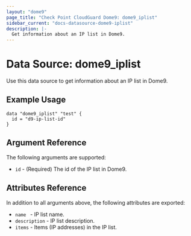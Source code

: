 ```yaml
---
layout: "dome9"
page_title: "Check Point CloudGuard Dome9: dome9_iplist"
sidebar_current: "docs-datasource-dome9-iplist"
description: |-
  Get information about an IP list in Dome9.
---
```


# Data Source: dome9_iplist

Use this data source to get information about an IP list in Dome9.

## Example Usage

```hcl
data "dome9_iplist" "test" {
  id = "d9-ip-list-id"
}

```

## Argument Reference

The following arguments are supported:

* `id` - (Required) The id of the IP list in Dome9.

## Attributes Reference

In addition to all arguments above, the following attributes are exported:

* `name	` - IP list name.
* `description` - IP list description.
* `items` - Items (IP addresses) in the IP list.
